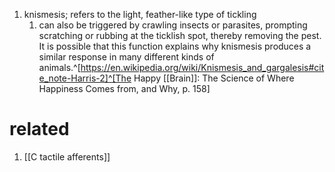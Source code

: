 1. knismesis; refers to the light, feather-like type of tickling
	1. can also be triggered by crawling insects or parasites, prompting scratching or rubbing at the ticklish spot, thereby removing the pest. It is possible that this function explains why knismesis produces a similar response in many different kinds of animals.^[https://en.wikipedia.org/wiki/Knismesis_and_gargalesis#cite_note-Harris-2]^[The Happy [[Brain]]: The Science of Where Happiness Comes from, and Why, p. 158]

# related
1. [[C tactile afferents]]